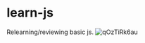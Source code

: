 # learn-js
Relearning/reviewing basic js.
![qOzTiRk6au](https://user-images.githubusercontent.com/38377327/127478250-a28cd82c-0e57-4c1d-90d0-39eeaca67e7a.gif)
